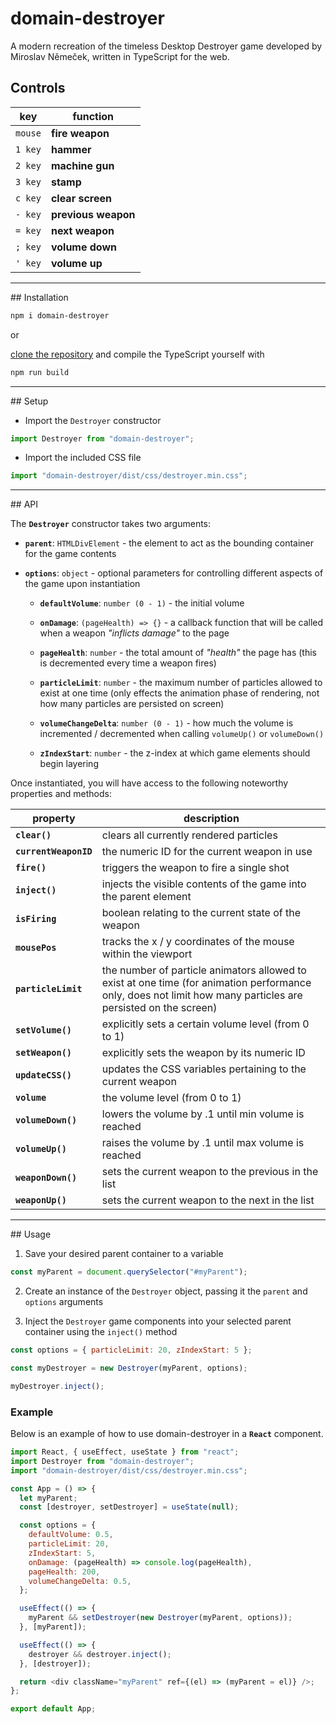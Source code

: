# domain-destroyer

A modern recreation of the timeless Desktop Destroyer game developed by Miroslav Němeček, written in TypeScript for the web.

## Controls

| key     | function            |
| ------- | ------------------- |
| `mouse` | **fire weapon**     |
| `1 key` | **hammer**          |
| `2 key` | **machine gun**     |
| `3 key` | **stamp**           |
| `c key` | **clear screen**    |
| `- key` | **previous weapon** |
| `= key` | **next weapon**     |
| `; key` | **volume down**     |
| `' key` | **volume up**       |

<hr/>
## Installation

```bash
npm i domain-destroyer
```

or

[clone the repository](https://github.com/J-Puls/domain-destroyer.git) and compile the TypeScript yourself with

```bash
npm run build
```

<hr/>
## Setup

- Import the `Destroyer` constructor

```javascript
import Destroyer from "domain-destroyer";
```

- Import the included CSS file

```javascript
import "domain-destroyer/dist/css/destroyer.min.css";
```

<hr/>
## API

The **`Destroyer`** constructor takes two arguments:

- **`parent`**: `HTMLDivElement` - the element to act as the bounding container for the game contents

- **`options`**: `object` - optional parameters for controlling different aspects of the game upon instantiation

  - **`defaultVolume`**: `number (0 - 1)` - the initial volume

  - **`onDamage`**: `(pageHealth) => {}` - a callback function that will be called when a weapon _"inflicts damage"_ to the page

  - **`pageHealth`**: `number` - the total amount of _"health"_ the page has (this is decremented every time a weapon fires)

  - **`particleLimit`**: `number` - the maximum number of particles allowed to exist at one time (only effects the animation phase of rendering, not how many particles are persisted on screen)

  - **`volumeChangeDelta`**: `number (0 - 1)` - how much the volume is incremented / decremented when calling `volumeUp()` or `volumeDown()`

  - **`zIndexStart`**: `number` - the z-index at which game elements should begin layering

Once instantiated, you will have access to the following noteworthy properties and methods:

| property              | description                                                                                                                                                   |
| --------------------- | ------------------------------------------------------------------------------------------------------------------------------------------------------------- |
| **`clear()`**         | clears all currently rendered particles                                                                                                                       |
| **`currentWeaponID`** | the numeric ID for the current weapon in use                                                                                                                  |
| **`fire()`**          | triggers the weapon to fire a single shot                                                                                                                     |
| **`inject()`**        | injects the visible contents of the game into the parent element                                                                                              |
| **`isFiring`**        | boolean relating to the current state of the weapon                                                                                                           |
| **`mousePos`**        | tracks the x / y coordinates of the mouse within the viewport                                                                                                 |
| **`particleLimit`**   | the number of particle animators allowed to exist at one time (for animation performance only, does not limit how many particles are persisted on the screen) |
| **`setVolume()`**     | explicitly sets a certain volume level (from 0 to 1)                                                                                                          |
| **`setWeapon()`**     | explicitly sets the weapon by its numeric ID                                                                                                                  |
| **`updateCSS()`**     | updates the CSS variables pertaining to the current weapon                                                                                                    |
| **`volume`**          | the volume level (from 0 to 1)                                                                                                                                |
| **`volumeDown()`**    | lowers the volume by .1 until min volume is reached                                                                                                           |
| **`volumeUp()`**      | raises the volume by .1 until max volume is reached                                                                                                           |
| **`weaponDown()`**    | sets the current weapon to the previous in the list                                                                                                           |
| **`weaponUp()`**      | sets the current weapon to the next in the list                                                                                                               |

<hr/>
## Usage

1. Save your desired parent container to a variable

```javascript
const myParent = document.querySelector("#myParent");
```

2. Create an instance of the `Destroyer` object, passing it the `parent` and `options` arguments

3. Inject the `Destroyer` game components into your selected parent container using the `inject()` method

```javascript
const options = { particleLimit: 20, zIndexStart: 5 };

const myDestroyer = new Destroyer(myParent, options);

myDestroyer.inject();
```

### Example

Below is an example of how to use domain-destroyer in a **`React`** component.

```javascript
import React, { useEffect, useState } from "react";
import Destroyer from "domain-destroyer";
import "domain-destroyer/dist/css/destroyer.min.css";

const App = () => {
  let myParent;
  const [destroyer, setDestroyer] = useState(null);

  const options = {
    defaultVolume: 0.5,
    particleLimit: 20,
    zIndexStart: 5,
    onDamage: (pageHealth) => console.log(pageHealth),
    pageHealth: 200,
    volumeChangeDelta: 0.5,
  };

  useEffect(() => {
    myParent && setDestroyer(new Destroyer(myParent, options));
  }, [myParent]);

  useEffect(() => {
    destroyer && destroyer.inject();
  }, [destroyer]);

  return <div className="myParent" ref={(el) => (myParent = el)} />;
};

export default App;
```
